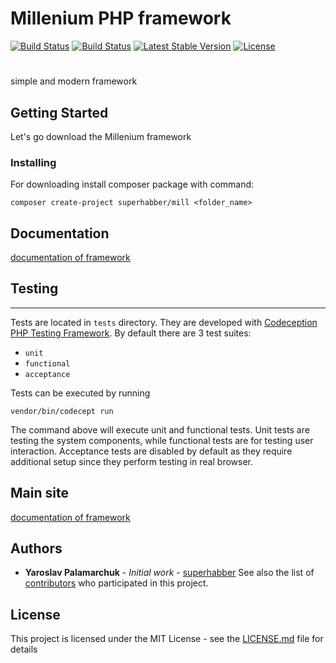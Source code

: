 # Millenium PHP framework

[![Build Status](https://travis-ci.org/milleniumphp/milleniumframework.svg?branch=master)](https://travis-ci.org/milleniumphp/milleniumframework)
[![Build Status](https://img.shields.io/packagist/dt/superhabber/mill.svg)](https://packagist.org/packages/superhabber/mill)
[![Latest Stable Version](https://img.shields.io/packagist/v/superhabber/mill.svg)](https://packagist.org/packages/superhabber/mill)
[![License](https://poser.pugx.org/superhabber/mill/license.svg)](https://packagist.org/packages/superhabber/mill)
#

simple and modern framework

## Getting Started

Let's go download the Millenium framework

### Installing

For downloading install composer package with command:

```
composer create-project superhabber/mill <folder_name>
```
## Documentation

[documentation of framework](https://milleniumphp.github.io/documentation)
## Testing

-------

Tests are located in `tests` directory. They are developed with [Codeception PHP Testing Framework](http://codeception.com/).
By default there are 3 test suites:

- `unit`
- `functional`
- `acceptance`

Tests can be executed by running

```
vendor/bin/codecept run
```

The command above will execute unit and functional tests. Unit tests are testing the system components, while functional
tests are for testing user interaction. Acceptance tests are disabled by default as they require additional setup since
they perform testing in real browser. 

## Main site

[documentation of framework](https://milleniumphp.github.io/)

## Authors

* **Yaroslav Palamarchuk** - *Initial work* - [superhabber](https://github.com/superhabber)
See also the list of [contributors](https://github.com/milleniumphp/milleniumframework/graphs/contributors) who participated in this project.

## License

This project is licensed under the MIT License - see the [LICENSE.md](LICENSE.md) file for details